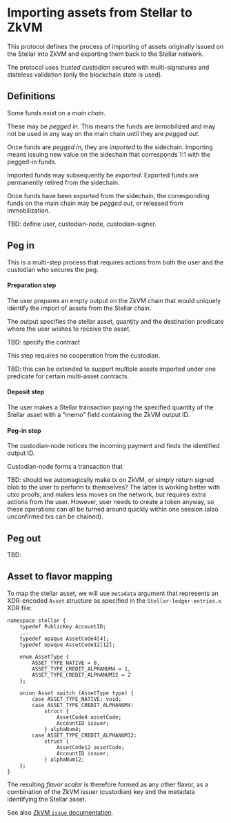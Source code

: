 # Importing assets from Stellar to ZkVM

This protocol defines the process of importing of assets originally issued on the Stellar into ZkVM and exporting them back to the Stellar network.

The protocol uses _trusted custodian_ secured with multi-signatures and stateless validation (only the blockchain state is used).

## Definitions

Some funds exist on a _main chain_.

These may be _pegged in_.
This means the funds are immobilized and may not be used in any way on the main chain until they are _pegged out_.

Once funds are _pegged in_, they are _imported_ to the sidechain.
Importing means issuing new value on the sidechain that corresponds 1:1 with the pegged-in funds.

Imported funds may subsequently be _exported_. Exported funds are permanently retired from the sidechain.

Once funds have been exported from the sidechain,
the corresponding funds on the main chain may be _pegged out_,
or released from immobilization.

TBD: define user, custodian-node, custodian-signer.

## Peg in

This is a multi-step process that requires actions from
both the user and the custodian who secures the peg.

#### Preparation step

The user prepares an empty output on the ZkVM chain that would uniquely identify the import of assets from the Stellar chain.

The output specifies the stellar asset, quantity and the destination predicate where the user wishes to receive the asset.

TBD: specify the contract

This step requires no cooperation from the custodian.

TBD: this can be extended to support multiple assets imported under one predicate for certain multi-asset contracts.

#### Deposit step

The user makes a Stellar transaction paying the specified quantity of the Stellar asset
with a "memo" field containing the ZkVM output ID.


#### Peg-in step

The custodian-node notices the incoming payment and finds the identified output ID.

Custodian-node forms a transaction that 

TBD: should we automagically make tx on ZkVM, or simply return signed blob to the user to perform tx themselves?
The latter is working better with utxo proofs, and makes less moves on the network, but requires extra actions from the user.
However, user needs to create a token anyway, so these operations can all be turned around quickly within one session (also unconfirmed txs can be chained).


## Peg out

TBD:

## Asset to flavor mapping

To map the stellar asset, we will use `metadata` argument that represents an XDR-encoded `Asset` structure
as specified in the `Stellar-ledger-entries.x` XDR file:

```
namespace stellar {
	typedef PublicKey AccountID;
	...
	typedef opaque AssetCode4[4];
	typedef opaque AssetCode12[12];

	enum AssetType {
	    ASSET_TYPE_NATIVE = 0,
	    ASSET_TYPE_CREDIT_ALPHANUM4 = 1,
	    ASSET_TYPE_CREDIT_ALPHANUM12 = 2
	};

	union Asset switch (AssetType type) {
		case ASSET_TYPE_NATIVE: void;
		case ASSET_TYPE_CREDIT_ALPHANUM4:
		    struct {
		        AssetCode4 assetCode;
		        AccountID issuer;
		    } alphaNum4;
		case ASSET_TYPE_CREDIT_ALPHANUM12:
		    struct {
		        AssetCode12 assetCode;
		        AccountID issuer;
		    } alphaNum12;
	};
}
```

The resulting _flavor scalar_ is therefore formed as any other flavor, as a combination of the ZkVM issuer (custodian) key and the metadata identifying the Stellar asset.

See also [ZkVM `issue` documentation](zkvm-spec.md#issue).
